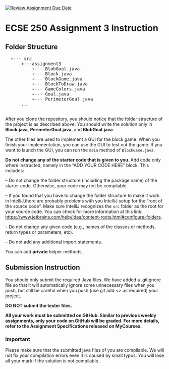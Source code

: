 [![Review Assignment Due Date](https://classroom.github.com/assets/deadline-readme-button-22041afd0340ce965d47ae6ef1cefeee28c7c493a6346c4f15d667ab976d596c.svg)](https://classroom.github.com/a/VMKmZMHd)
# ECSE 250 Assignment 3 Instruction
## Folder Structure
<pre>
  +--- src  
      +---assignment3
          +--- BlobGoal.java  
          +--- Block.java
          +--- BlockGame.java
          +--- BlockToDraw.java
          +--- GameColors.java
          +--- Goal.java
          +--- PerimeterGoal.java
      ...  

</pre>

After you clone the repository, you should notice that the folder structure of the project is as described above.
You should write the solution only in **Block.java**, **PerimeterGoal.java**, and **BlobGoal.java**.

The other files are used to implement a GUI for the block game. When you finish your implementation, you can use the GUI to test out the game. If you want to launch the GUI, you can run the ```main``` method of ```BlockGame.java```.

**Do not change any of the starter code that is given to you**. Add code only where instructed, namely in the “ADD YOUR CODE HERE” block. This includes:

– Do not change the folder structure (including the package name) of the starter code. Otherwise, your code may not be compilable.

– If you found that you have to change the folder structure to make it work in IntelliJ,there are probably problems with you IntelliJ setup for the “root of the source code”. Make sure IntelliJ recognizes the ```src``` folder as the root for your source code. You
can check for more information at this link: https://www.jetbrains.com/help/idea/content-roots.html#configure-folders.

– Do not change any given code (e.g., names of the classes or methods, return types or parameters, etc).

– Do not add any additional import statements.

You can add **private** helper methods.



## Submission Instruction
You should only submit the required Java files.
We have added a .gitignore file so that it will automatically ignore some unnecessary files when you push, but still be careful when you push (use git add <> as required) your project.

**DO NOT submit the tester files.**


**All your work must be submitted on GitHub. Similar to previous weekly assignments, only your code on GitHub will be graded. For more details, refer to the Assignment Specifications released on MyCourses.**

### Important
Please make sure that the submitted java files of you are compilable. We will not fix your compilation errors even it is caused by small typos. You will lose all your mark if the solution is not compilable.

